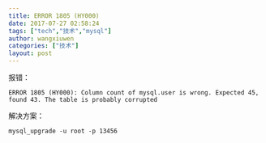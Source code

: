 ```yaml
---
title: ERROR 1805 (HY000)
date: 2017-07-27 02:58:24
tags: ["tech","技术","mysql"]
author: wangxiuwen
categories: ["技术"]
layout: post
---
```


报错：

	ERROR 1805 (HY000): Column count of mysql.user is wrong. Expected 45, found 43. The table is probably corrupted

解决方案：

	mysql_upgrade -u root -p 13456
